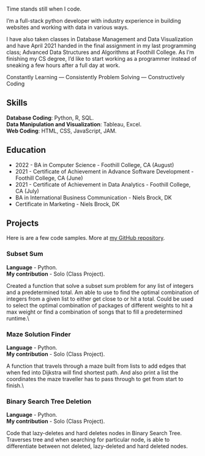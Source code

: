 Time stands still when I code.

I’m a full-stack python developer with industry experience in building websites and working with data in various ways.

I have also taken classes in Database Management and Data Visualization and have April 2021 handed in the final assignment in my last programming class; Advanced Data Structures and Algorithms at Foothill College. As I’m finishing my CS degree, I’d like to start working as a programmer instead of sneaking a few hours after a full day at work.

Constantly Learning — Consistently Problem Solving — Constructively Coding

## Skills
**Database Coding**: Python, R, SQL.  
**Data Manipulation and Visualization**: Tableau, Excel.  
**Web Coding**: HTML, CSS, JavaScript, JAM.  

## Education
- 2022 - BA in Computer Science - Foothill College, CA (August)
- 2021 - Certificate of Achievement in Advance Software Development - Foothill College, CA (June)
- 2021 - Certificate of Achievement in Data Analytics - Foothill College, CA (July)
- BA in International Business Communication - Niels Brock, DK
- Certificate in Marketing - Niels Brock, DK

## Projects
Here is are a few code samples. More at [my GitHub repository](https://github.com/peayah).

### Subset Sum
**Language** - Python.  
**My contribution** - Solo (Class Project).

Created a function that solve a subset sum problem for any list of integers and a predetermined total. Am able to use to find the optimal combination of integers from a given list to either get close to or hit a total. Could be used to select the optimal combination of packages of different weights to hit a max weight or find a combination of songs that to fill a predetermined runtime.\  


### Maze Solution Finder
**Language** - Python.  
**My contribution** - Solo (Class Project).

A function that travels through a maze built from lists to add edges that when fed into Dijkstra will find shortest path. And also print a list the coordinates the maze traveller has to pass through to get from start to finish.\


### Binary Search Tree Deletion
**Language** - Python.  
**My contribution** - Solo (Class Project).

Code that lazy-deletes and hard deletes nodes in Binary Search Tree. Traverses tree and when searching for particular node, is able to differentiate between not deleted, lazy-deleted and hard deleted nodes. 
